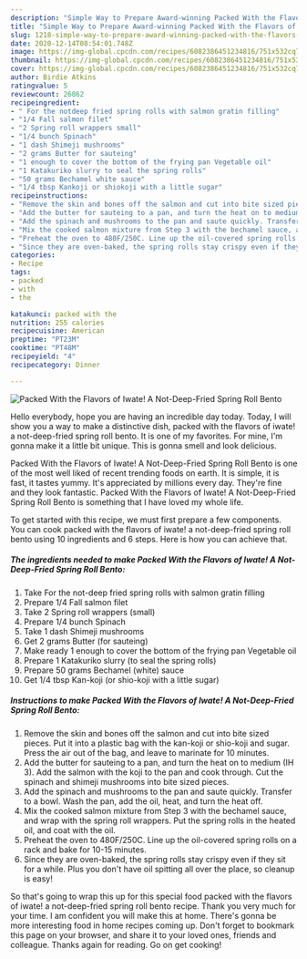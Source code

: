 ```yaml
---
description: "Simple Way to Prepare Award-winning Packed With the Flavors of Iwate! A Not-Deep-Fried Spring Roll Bento"
title: "Simple Way to Prepare Award-winning Packed With the Flavors of Iwate! A Not-Deep-Fried Spring Roll Bento"
slug: 1218-simple-way-to-prepare-award-winning-packed-with-the-flavors-of-iwate-a-not-deep-fried-spring-roll-bento
date: 2020-12-14T08:54:01.748Z
image: https://img-global.cpcdn.com/recipes/6082386451234816/751x532cq70/packed-with-the-flavors-of-iwate-a-not-deep-fried-spring-roll-bento-recipe-main-photo.jpg
thumbnail: https://img-global.cpcdn.com/recipes/6082386451234816/751x532cq70/packed-with-the-flavors-of-iwate-a-not-deep-fried-spring-roll-bento-recipe-main-photo.jpg
cover: https://img-global.cpcdn.com/recipes/6082386451234816/751x532cq70/packed-with-the-flavors-of-iwate-a-not-deep-fried-spring-roll-bento-recipe-main-photo.jpg
author: Birdie Atkins
ratingvalue: 5
reviewcount: 26862
recipeingredient:
- " For the notdeep fried spring rolls with salmon gratin filling"
- "1/4 Fall salmon filet"
- "2 Spring roll wrappers small"
- "1/4 bunch Spinach"
- "1 dash Shimeji mushrooms"
- "2 grams Butter for sauteing"
- "1 enough to cover the bottom of the frying pan Vegetable oil"
- "1 Katakuriko slurry to seal the spring rolls"
- "50 grams Bechamel white sauce"
- "1/4 tbsp Kankoji or shiokoji with a little sugar"
recipeinstructions:
- "Remove the skin and bones off the salmon and cut into bite sized pieces. Put it into a plastic bag with the kan-koji or shio-koji and sugar. Press the air out of the bag, and leave to marinate for 10 minutes."
- "Add the butter for sauteing to a pan, and turn the heat on to medium (IH 3). Add the salmon with the koji to the pan and cook through. Cut the spinach and shimeji mushrooms into bite sized pieces."
- "Add the spinach and mushrooms to the pan and saute quickly. Transfer to a bowl. Wash the pan, add the oil, heat, and turn the heat off."
- "Mix the cooked salmon mixture from Step 3 with the bechamel sauce, and wrap with the spring roll wrappers. Put the spring rolls in the heated oil, and coat with the oil."
- "Preheat the oven to 480F/250C. Line up the oil-covered spring rolls on a rack and bake for 10-15 minutes."
- "Since they are oven-baked, the spring rolls stay crispy even if they sit for a while. Plus you don&#39;t have oil spitting all over the place, so cleanup is easy!"
categories:
- Recipe
tags:
- packed
- with
- the

katakunci: packed with the 
nutrition: 255 calories
recipecuisine: American
preptime: "PT23M"
cooktime: "PT48M"
recipeyield: "4"
recipecategory: Dinner

---
```



![Packed With the Flavors of Iwate! A Not-Deep-Fried Spring Roll Bento](https://img-global.cpcdn.com/recipes/6082386451234816/751x532cq70/packed-with-the-flavors-of-iwate-a-not-deep-fried-spring-roll-bento-recipe-main-photo.jpg)

Hello everybody, hope you are having an incredible day today. Today, I will show you a way to make a distinctive dish, packed with the flavors of iwate! a not-deep-fried spring roll bento. It is one of my favorites. For mine, I'm gonna make it a little bit unique. This is gonna smell and look delicious.



Packed With the Flavors of Iwate! A Not-Deep-Fried Spring Roll Bento is one of the most well liked of recent trending foods on earth. It is simple, it is fast, it tastes yummy. It's appreciated by millions every day. They're fine and they look fantastic. Packed With the Flavors of Iwate! A Not-Deep-Fried Spring Roll Bento is something that I have loved my whole life.


To get started with this recipe, we must first prepare a few components. You can cook packed with the flavors of iwate! a not-deep-fried spring roll bento using 10 ingredients and 6 steps. Here is how you can achieve that.

<!--inarticleads1-->

##### The ingredients needed to make Packed With the Flavors of Iwate! A Not-Deep-Fried Spring Roll Bento:

1. Take  For the not-deep fried spring rolls with salmon gratin filling
1. Prepare 1/4 Fall salmon filet
1. Take 2 Spring roll wrappers (small)
1. Prepare 1/4 bunch Spinach
1. Take 1 dash Shimeji mushrooms
1. Get 2 grams Butter (for sauteing)
1. Make ready 1 enough to cover the bottom of the frying pan Vegetable oil
1. Prepare 1 Katakuriko slurry (to seal the spring rolls)
1. Prepare 50 grams Bechamel (white) sauce
1. Get 1/4 tbsp Kan-koji (or shio-koji with a little sugar)




<!--inarticleads2-->

##### Instructions to make Packed With the Flavors of Iwate! A Not-Deep-Fried Spring Roll Bento:

1. Remove the skin and bones off the salmon and cut into bite sized pieces. Put it into a plastic bag with the kan-koji or shio-koji and sugar. Press the air out of the bag, and leave to marinate for 10 minutes.
1. Add the butter for sauteing to a pan, and turn the heat on to medium (IH 3). Add the salmon with the koji to the pan and cook through. Cut the spinach and shimeji mushrooms into bite sized pieces.
1. Add the spinach and mushrooms to the pan and saute quickly. Transfer to a bowl. Wash the pan, add the oil, heat, and turn the heat off.
1. Mix the cooked salmon mixture from Step 3 with the bechamel sauce, and wrap with the spring roll wrappers. Put the spring rolls in the heated oil, and coat with the oil.
1. Preheat the oven to 480F/250C. Line up the oil-covered spring rolls on a rack and bake for 10-15 minutes.
1. Since they are oven-baked, the spring rolls stay crispy even if they sit for a while. Plus you don&#39;t have oil spitting all over the place, so cleanup is easy!




So that's going to wrap this up for this special food packed with the flavors of iwate! a not-deep-fried spring roll bento recipe. Thank you very much for your time. I am confident you will make this at home. There's gonna be more interesting food in home recipes coming up. Don't forget to bookmark this page on your browser, and share it to your loved ones, friends and colleague. Thanks again for reading. Go on get cooking!

